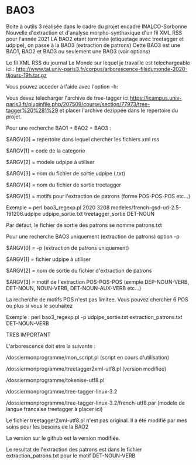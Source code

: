 # BAO3
Boite à outils 3 réalisée dans le cadre du projet encadré INALCO-Sorbonne Nouvelle d'extraction et d'analyse morpho-synthaxique d'un fil XML RSS pour l'année 2021
LA BAO2 etant terminée (etiquetage avec treetagger et udpipe), on passe à la BAO3 (extraction de patrons)
Cette BAO3 est une BAO1, BAO2 et BAO3 ou seulement une BAO3 (voir options)

Le fil XML RSS du journal Le Monde sur lequel je travaille est telechargeable ici : http://www.tal.univ-paris3.fr/corpus/arborescence-filsdumonde-2020-tljours-19h.tar.gz

Vous pouvez acceder à l'aide avec l'option -h:

Vous devez telecharger l'archive de tree-tagger ici https://icampus.univ-paris3.fr/pluginfile.php/207509/course/section/77973/tree-tagger%20%281%29
et placer l'archive dezippée dans le repertoire du projet.

Pour une recherche BAO1 + BAO2 + BAO3 :

$ARGV[0] = repertoire dans lequel chercher les fichiers xml rss

$ARGV[1] = code de la categorie

$ARGV[2] = modele udpipe à utiliser

$ARGV[3] = nom du fichier de sortie udpipe (.txt)

$ARGV[4] = nom du fichier de sortie treetagger

$ARGV[5] = motifs pour l'extraction de patrons (forme POS-POS-POS etc...)

Exemple = perl bao3_regexp.pl 2020 3208 modeles/french-gsd-ud-2.5-191206.udpipe udpipe_sortie.txt treetagger_sortie DET-NOUN

Par défaut, le fichier de sortie des patrons se nomme patrons.txt



Pour une recherche BAO3 uniquement (extraction de patrons) option -p

$ARGV[0] = -p (extraction de patrons uniquement)

$ARGV[1] = fichier udpipe à utiliser

$ARGV[2] = nom de sortie du fichier d'extraction de patrons

$ARGV[3] = motif de l'extraction POS-POS-POS (exmple DEP-NOUN-VERB, DET-NOUN, NOUN-VERB, DET-NOUN-AUX-VERB etc...)

La recherche de motifs POS n'est pas limitee. Vous pouvez chercher 6 POS ou plus si vous le souhaitez

Exemple : perl bao3_regexp.pl -p udpipe_sortie.txt extraction_patrons.txt DET-NOUN-VERB



TRES IMPORTANT

L'arborescence doit etre la suivante :

/dossiermonprogramme/mon_script.pl (script en cours d'utilisation)

/dossiermonprogramme/treetagger2xml-utf8.pl (version modifiee)

/dossiermonprogramme/tokenise-utf8.pl

/dossiermonprogramme/tree-tagger-linux-3.2

/dossiermonprogramme/tree-tagger-linux-3.2/french-utf8.par (modele de langue francaise treetagger à placer ici)

Le fichier treetagger2xml-utf8.pl n'est pas original. Il a été modifié par mes soins pour les besoins de la BAO2

La version sur le github est la version modifiée.

Le resultat de l'extraction des patrons est dans le fichier extraction_patrons.txt pour le motif DET-NOUN-VERB
